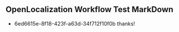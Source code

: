 ## OpenLocalization Workflow Test MarkDown
* 6ed6615e-8f18-423f-a63d-34f712f10f0b 
thanks!<!--HONumber=Mar16_HO3-->
